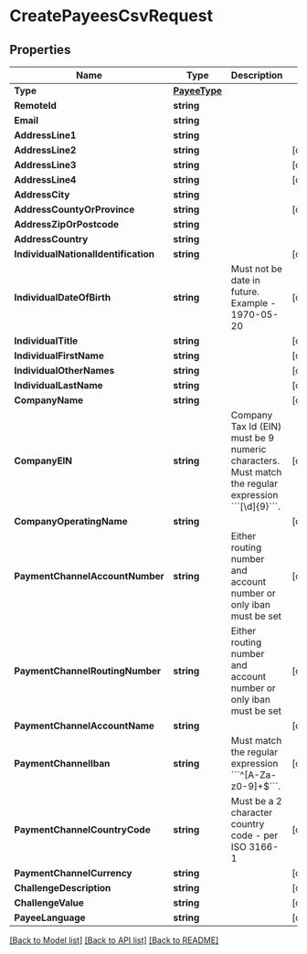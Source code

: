# CreatePayeesCsvRequest

## Properties

Name | Type | Description | Notes
------------ | ------------- | ------------- | -------------
**Type** | [**PayeeType**](PayeeType.md) |  | 
**RemoteId** | **string** |  | 
**Email** | **string** |  | 
**AddressLine1** | **string** |  | 
**AddressLine2** | **string** |  | [optional] 
**AddressLine3** | **string** |  | [optional] 
**AddressLine4** | **string** |  | [optional] 
**AddressCity** | **string** |  | 
**AddressCountyOrProvince** | **string** |  | [optional] 
**AddressZipOrPostcode** | **string** |  | 
**AddressCountry** | **string** |  | 
**IndividualNationalIdentification** | **string** |  | [optional] 
**IndividualDateOfBirth** | **string** | Must not be date in future. Example - 1970-05-20 | [optional] 
**IndividualTitle** | **string** |  | [optional] 
**IndividualFirstName** | **string** |  | [optional] 
**IndividualOtherNames** | **string** |  | [optional] 
**IndividualLastName** | **string** |  | [optional] 
**CompanyName** | **string** |  | [optional] 
**CompanyEIN** | **string** | Company Tax Id (EIN) must be 9 numeric characters. Must match the regular expression &#x60;&#x60;&#x60;[\\d]{9}&#x60;&#x60;&#x60;. | [optional] 
**CompanyOperatingName** | **string** |  | [optional] 
**PaymentChannelAccountNumber** | **string** | Either routing number and account number or only iban must be set | [optional] 
**PaymentChannelRoutingNumber** | **string** | Either routing number and account number or only iban must be set | [optional] 
**PaymentChannelAccountName** | **string** |  | [optional] 
**PaymentChannelIban** | **string** | Must match the regular expression &#x60;&#x60;&#x60;^[A-Za-z0-9]+$&#x60;&#x60;&#x60;. | [optional] 
**PaymentChannelCountryCode** | **string** | Must be a 2 character country code - per ISO 3166-1 | [optional] 
**PaymentChannelCurrency** | **string** |  | [optional] 
**ChallengeDescription** | **string** |  | [optional] 
**ChallengeValue** | **string** |  | [optional] 
**PayeeLanguage** | **string** |  | [optional] 

[[Back to Model list]](../README.md#documentation-for-models) [[Back to API list]](../README.md#documentation-for-api-endpoints) [[Back to README]](../README.md)


